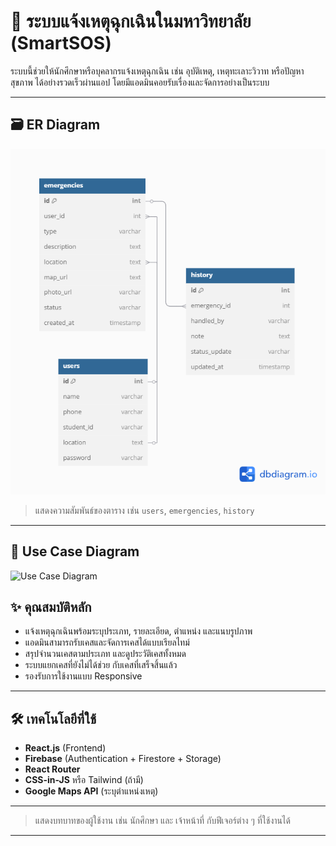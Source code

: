 # 🚨 ระบบแจ้งเหตุฉุกเฉินในมหาวิทยาลัย (SmartSOS)

ระบบนี้ช่วยให้นักศึกษาหรือบุคลากรแจ้งเหตุฉุกเฉิน เช่น อุบัติเหตุ, เหตุทะเลาะวิวาท หรือปัญหาสุขภาพ ได้อย่างรวดเร็วผ่านแอป โดยมีแอดมินคอยรับเรื่องและจัดการอย่างเป็นระบบ

---

## 🗃️ ER Diagram

![ER Diagram](https://raw.githubusercontent.com/Onpreeya-Jantakote/SmartSOS/main/er%20smartsos.png
)

> แสดงความสัมพันธ์ของตาราง เช่น `users`, `emergencies`, `history`

---

## 📘 Use Case Diagram

![Use Case Diagram](https://raw.githubusercontent.com/Onpreeya-Jantakote/SmartSOS/blob/main/usecase%20smartsos.png
)

## ✨ คุณสมบัติหลัก

- แจ้งเหตุฉุกเฉินพร้อมระบุประเภท, รายละเอียด, ตำแหน่ง และแนบรูปภาพ
- แอดมินสามารถรับเคสและจัดการเคสได้แบบเรียลไทม์
- สรุปจำนวนเคสตามประเภท และดูประวัติเคสทั้งหมด
- ระบบแยกเคสที่ยังไม่ได้ช่วย กับเคสที่เสร็จสิ้นแล้ว
- รองรับการใช้งานแบบ Responsive

---

## 🛠 เทคโนโลยีที่ใช้

- **React.js** (Frontend)
- **Firebase** (Authentication + Firestore + Storage)
- **React Router**
- **CSS-in-JS** หรือ Tailwind (ถ้ามี)
- **Google Maps API** (ระบุตำแหน่งเหตุ)

---

> แสดงบทบาทของผู้ใช้งาน เช่น นักศึกษา และ เจ้าหน้าที่ กับฟีเจอร์ต่าง ๆ ที่ใช้งานได้

---
